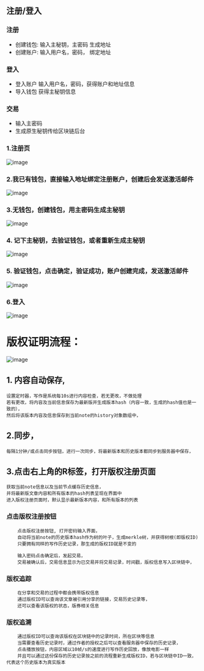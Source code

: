## 注册/登入

### 注册 
 - 创建钱包:  输入主秘钥，主密码   生成地址
 - 创建账户:  输入用户名，密码， 绑定地址

### 登入 
 - 登入账户   输入用户名，密码，获得账户和地址信息
 - 导入钱包   获得主秘钥信息

### 交易
 - 输入主密码
 - 生成原生秘钥传给区块链后台

### 1.注册页
![image](1.png)

### 2.我已有钱包，直接输入地址绑定注册账户，创建后会发送激活邮件
![image](2.png)

### 3.无钱包，创建钱包，用主密码生成主秘钥
![image](3.png)

### 4. 记下主秘钥，去验证钱包，或者重新生成主秘钥
![image](4.png)

### 5. 验证钱包，点击确定，验证成功，账户创建完成，发送激活邮件
![image](5.png)

### 6.登入
![image](6.png)


# 版权证明流程：
![image](demo3.jpg)

## 1. 内容自动保存,
	设置定时器，写作是系统每10s进行内容检查，若无更改，不做处理
	若有更改，将内容及当前信息保存为最新版并生成版本hash（内容一致，生成的hash值也是一致的），
	然后将该版本内容及信息保存到当前note的history对象数组中，

## 2.同步，
	每隔1分钟/或点击同步按钮，进行一次同步，将最新版本和历史版本都同步到服务器中保存，


## 3.点击右上角的R标签，打开版权注册页面
	获取当前note信息以及当前节点缓存历史信息，
	并将最新版文章内容和所有版本的hash列表呈现在界面中
	进入版权注册页面时，默认显示最新版本内容，和所有版本的列表

###	点击版权注册按钮
	    点击版权注册按钮, 打开密码输入界面，
	    自动将当前note的历史版本hash作为树的叶子，生成merkle树，并获得树根(即版权ID)
	    只要拥有同样的写作历史记录，那生成的版权ID就是不变的
	    
	    输入密码点击确定后，发起交易，
    	交易被确认后，交易信息显示为已交易并将交易记录，时间戳，版权信息写入区块链中，

### 版权追踪
		在分享和交易的过程中都会携带版权信息
		通过版权ID可以查询该文章被引用分享的链接，交易历史记录等，
		还可以查看该版权的状态，版券相关信息

### 版权追溯
	    通过版权ID可以查询该版权在区块链中的记录时间，所在区块等信息
	    当需要查看历史记录时，通过作者的授权之后可以查看服务器中保存的历史记录，
	    点击播放按钮，内容区域以10帧/s的速度进行写作历史回放，像放电影一样
	    并且可以通过这份保存的历史记录按之前的流程重新生成版权ID，若与区块链中ID一致，代表这个历史版本为真实版本

